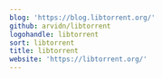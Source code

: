 ```yaml
---
blog: 'https://blog.libtorrent.org/'
github: arvidn/libtorrent
logohandle: libtorrent
sort: libtorrent
title: libtorrent
website: 'https://libtorrent.org/'
---
```

